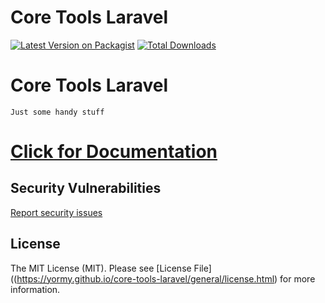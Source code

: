 # Core Tools Laravel

[![Latest Version on Packagist](https://img.shields.io/packagist/v/yormy/core-tools-laravel.svg?style=flat-square)](https://packagist.org/packages/yormy/core-tools-laravel)
[![Total Downloads](https://img.shields.io/packagist/dt/yormy/core-tools-laravel.svg?style=flat-square)](https://packagist.org/packages/yormy/core-tools-laravel)

# Core Tools Laravel
```Just some handy stuff```

# [Click for Documentation](https://yormy.github.io/core-tools-laravel/)

## Security Vulnerabilities
[Report security issues](https://yormy.github.io/core-tools-laravel/general/report_security.html)

## License

The MIT License (MIT). Please see [License File]((https://yormy.github.io/core-tools-laravel/general/license.html) for more information.
